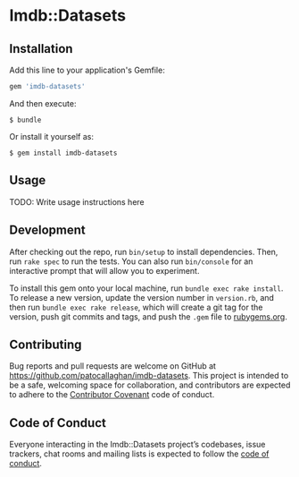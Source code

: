 # Imdb::Datasets

## Installation

Add this line to your application's Gemfile:

```ruby
gem 'imdb-datasets'
```

And then execute:

    $ bundle

Or install it yourself as:

    $ gem install imdb-datasets

## Usage

TODO: Write usage instructions here

## Development

After checking out the repo, run `bin/setup` to install dependencies. Then, run `rake spec` to run the tests. You can also run `bin/console` for an interactive prompt that will allow you to experiment.

To install this gem onto your local machine, run `bundle exec rake install`. To release a new version, update the version number in `version.rb`, and then run `bundle exec rake release`, which will create a git tag for the version, push git commits and tags, and push the `.gem` file to [rubygems.org](https://rubygems.org).

## Contributing

Bug reports and pull requests are welcome on GitHub at https://github.com/patocallaghan/imdb-datasets. This project is intended to be a safe, welcoming space for collaboration, and contributors are expected to adhere to the [Contributor Covenant](http://contributor-covenant.org) code of conduct.

## Code of Conduct

Everyone interacting in the Imdb::Datasets project’s codebases, issue trackers, chat rooms and mailing lists is expected to follow the [code of conduct](https://github.com/[USERNAME]/imdb-datasets/blob/master/CODE_OF_CONDUCT.md).
